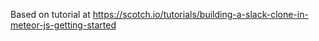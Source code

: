 Based on tutorial at https://scotch.io/tutorials/building-a-slack-clone-in-meteor-js-getting-started
